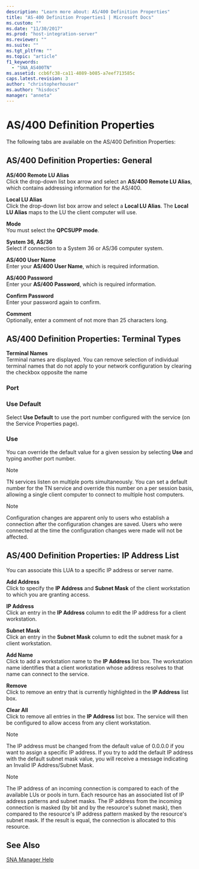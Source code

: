 ```yaml
---
description: "Learn more about: AS/400 Definition Properties"
title: "AS-400 Definition Properties1 | Microsoft Docs"
ms.custom: ""
ms.date: "11/30/2017"
ms.prod: "host-integration-server"
ms.reviewer: ""
ms.suite: ""
ms.tgt_pltfrm: ""
ms.topic: "article"
f1_keywords: 
  - "SNA_AS400TN"
ms.assetid: ccb6fc38-ca11-4089-b085-a7eef713585c
caps.latest.revision: 3
author: "christopherhouser"
ms.author: "hisdocs"
manager: "anneta"
---
```

# AS/400 Definition Properties
The following tabs are available on the AS/400 Definition Properties:  
  
## AS/400 Definition Properties: General  
 **AS/400 Remote LU Alias**  
 Click the drop-down list box arrow and select an **AS/400 Remote LU Alias**, which contains addressing information for the AS/400.  
  
 **Local LU Alias**  
 Click the drop-down list box arrow and select a **Local LU Alias**. The **Local LU Alias** maps to the LU the client computer will use.  
  
 **Mode**  
 You must select the **QPCSUPP mode**.  
  
 **System 36, AS/36**  
 Select if connection to a System 36 or AS/36 computer system.  
  
 **AS/400 User Name**  
 Enter your **AS/400 User Name**, which is required information.  
  
 **AS/400 Password**  
 Enter your **AS/400 Password**, which is required information.  
  
 **Confirm Password**  
 Enter your password again to confirm.  
  
 **Comment**  
 Optionally, enter a comment of not more than 25 characters long.  
  
## AS/400 Definition Properties: Terminal Types  
 **Terminal Names**  
 Terminal names are displayed. You can remove selection of individual terminal names that do not apply to your network configuration by clearing the checkbox opposite the name  
  
### Port  
  
### Use Default  
 Select **Use Default** to use the port number configured with the service (on the Service Properties page).  
  
### Use  
 You can override the default value for a given session by selecting **Use** and typing another port number.  
  
> [!NOTE]
>  TN services listen on multiple ports simultaneously. You can set a default number for the TN service and override this number on a per session basis, allowing a single client computer to connect to multiple host computers.  
  
> [!NOTE]
>  Configuration changes are apparent only to users who establish a connection after the configuration changes are saved. Users who were connected at the time the configuration changes were made will not be affected.  
  
## AS/400 Definition Properties: IP Address List  
 You can associate this LUA to a specific IP address or server name.  
  
 **Add Address**  
 Click to specify the **IP Address** and **Subnet Mask** of the client workstation to which you are granting access.  
  
 **IP Address**  
 Click an entry in the **IP Address** column to edit the IP address for a client workstation.  
  
 **Subnet Mask**  
 Click an entry in the **Subnet Mask** column to edit the subnet mask for a client workstation.  
  
 **Add Name**  
 Click to add a workstation name to the **IP Address** list box. The workstation name identifies that a client workstation whose address resolves to that name can connect to the service.  
  
 **Remove**  
 Click to remove an entry that is currently highlighted in the **IP Address** list box.  
  
 **Clear All**  
 Click to remove all entries in the **IP Address** list box. The service will then be configured to allow access from any client workstation.  
  
> [!NOTE]
>  The IP address must be changed from the default value of 0.0.0.0 if you want to assign a specific IP address. If you try to add the default IP address with the default subnet mask value, you will receive a message indicating an Invalid IP Address/Subnet Mask.  
  
> [!NOTE]
>  The IP address of an incoming connection is compared to each of the available LUs or pools in turn. Each resource has an associated list of IP address patterns and subnet masks. The IP address from the incoming connection is masked (by bit and by the resource's subnet mask), then compared to the resource's IP address pattern masked by the resource's subnet mask. If the result is equal, the connection is allocated to this resource.  
  
## See Also  
 [SNA Manager Help](../core/sna-manager-help1.md)

